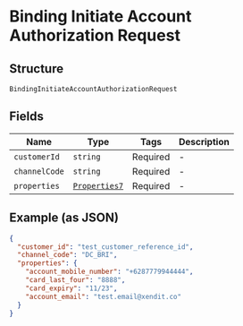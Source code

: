 
# Binding Initiate Account Authorization Request

## Structure

`BindingInitiateAccountAuthorizationRequest`

## Fields

| Name | Type | Tags | Description |
|  --- | --- | --- | --- |
| `customerId` | `string` | Required | - |
| `channelCode` | `string` | Required | - |
| `properties` | [`Properties7`](/doc/models/properties-7.md) | Required | - |

## Example (as JSON)

```json
{
  "customer_id": "test_customer_reference_id",
  "channel_code": "DC_BRI",
  "properties": {
    "account_mobile_number": "+6287779944444",
    "card_last_four": "8888",
    "card_expiry": "11/23",
    "account_email": "test.email@xendit.co"
  }
}
```

